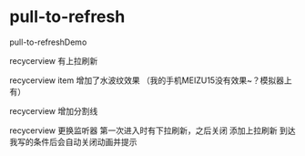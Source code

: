 # pull-to-refresh

pull-to-refreshDemo

recycerview 有上拉刷新

recycerview item 增加了水波纹效果
（我的手机MEIZU15没有效果~？模拟器上有）

recycerview  增加分割线

recycerview
更换监听器
第一次进入时有下拉刷新，之后关闭
添加上拉刷新 到达我写的条件后会自动关闭动画并提示
